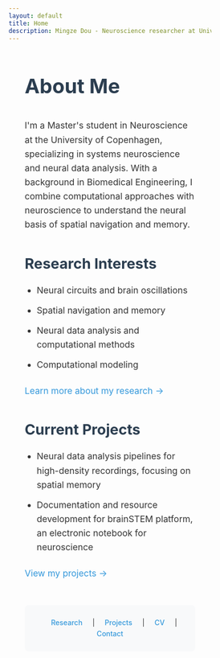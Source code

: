 ```yaml
---
layout: default
title: Home
description: Mingze Dou - Neuroscience researcher at University of Copenhagen, specializing in neural data analysis and spatial navigation
---
```


<main id="main-content" class="container">
  <h1>About Me</h1>
  <p>I'm a Master's student in Neuroscience at the University of Copenhagen, specializing in systems neuroscience and neural data analysis. With a background in Biomedical Engineering, I combine computational approaches with neuroscience to understand the neural basis of spatial navigation and memory.</p>

  <h2>Research Interests</h2>
  <ul>
    <li>Neural circuits and brain oscillations</li>
    <li>Spatial navigation and memory</li>
    <li>Neural data analysis and computational methods</li>
    <li>Computational modeling</li>
  </ul>
  <p><a href="/research">Learn more about my research →</a></p>

  <h2>Current Projects</h2>
  <ul>
    <li>Neural data analysis pipelines for high-density recordings, focusing on spatial memory</li>
    <li>Documentation and resource development for brainSTEM platform, an electronic notebook for neuroscience</li>
  </ul>
  <p><a href="/projects">View my projects →</a></p>

  <div class="quick-links">
    <a href="/research">Research</a> |
    <a href="/projects">Projects</a> |
    <a href="/cv">CV</a> |
    <a href="/contact">Contact</a>
  </div>
</main>

<style>
  /* Reset and base styles */
  * {
    margin: 0;
    padding: 0;
    box-sizing: border-box;
  }

  body {
    font-family: -apple-system, BlinkMacSystemFont, 'Segoe UI', Roboto, Oxygen, Ubuntu, Cantarell, sans-serif;
    line-height: 1.6;
    color: #333;
  }

  /* Main content */
  .container {
    max-width: 800px;
    margin: 3rem auto;
    padding: 0 2rem;
  }

  h1, h2 {
    color: #2c3e50;
    margin-bottom: 1rem;
  }

  h1 {
    font-size: 2.5rem;
    margin-bottom: 2rem;
  }

  h2 {
    font-size: 1.8rem;
    margin-top: 2.5rem;
  }

  p {
    margin-bottom: 1.5rem;
    font-size: 1.1rem;
  }

  ul {
    margin-bottom: 1.5rem;
    padding-left: 1.5rem;
  }

  li {
    margin-bottom: 0.75rem;
    font-size: 1.1rem;
  }

  /* Links */
  a {
    color: #3498db;
    text-decoration: none;
    transition: color 0.3s ease;
  }

  a:hover {
    color: #2980b9;
  }

  .quick-links {
    margin-top: 3rem;
    padding: 1.5rem;
    background-color: #f8f9fa;
    border-radius: 8px;
    text-align: center;
  }

  .quick-links a {
    margin: 0 1rem;
    font-weight: 500;
  }

  /* Responsive design */
  @media (max-width: 768px) {
    .container {
      padding: 0 1.5rem;
    }

    h1 {
      font-size: 2rem;
    }

    h2 {
      font-size: 1.5rem;
    }
  }

  @media (max-width: 576px) {
    .quick-links a {
      display: block;
      margin: 0.5rem 0;
    }

    .quick-links span {
      display: none;
    }
  }
</style>